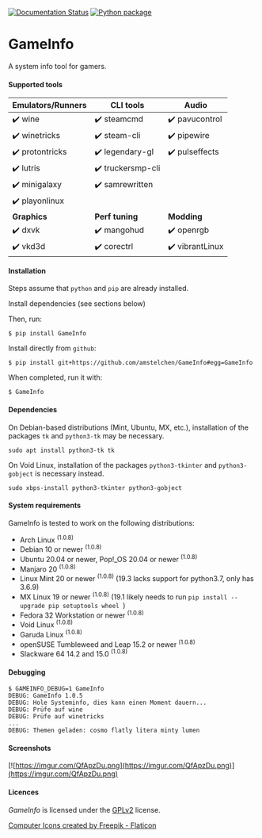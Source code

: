 [![Documentation Status](https://readthedocs.org/projects/gameinfo/badge/?version=latest)](https://gameinfo.readthedocs.io/en/latest/?badge=latest) [![Python package](https://github.com/amstelchen/GameInfo/actions/workflows/python-package-no-pytest.yml/badge.svg)](https://github.com/amstelchen/GameInfo/actions/workflows/python-package-no-pytest.yml)

<h1>GameInfo</h1>

A system info tool for gamers.

#### Supported tools

|__Emulators/Runners__|__CLI tools__|__Audio__|
|-|-|-|
|:heavy_check_mark: wine  |:heavy_check_mark: steamcmd  |:heavy_check_mark: pavucontrol
|:heavy_check_mark: winetricks  |:heavy_check_mark: steam-cli  |:heavy_check_mark: pipewire
|:heavy_check_mark: protontricks  |:heavy_check_mark: legendary-gl |:heavy_check_mark: pulseffects
|:heavy_check_mark: lutris  |:heavy_check_mark: truckersmp-cli  |
|:heavy_check_mark: minigalaxy  |:heavy_check_mark: samrewritten  |
|:heavy_check_mark: playonlinux  ||
|__Graphics__|__Perf tuning__|__Modding__|
|:heavy_check_mark: dxvk  |:heavy_check_mark: mangohud  |:heavy_check_mark: openrgb
|:heavy_check_mark: vkd3d  |:heavy_check_mark: corectrl  |:heavy_check_mark: vibrantLinux 

#### Installation

Steps assume that `python` and `pip` are already installed.

Install dependencies (see sections below)

Then, run:

    $ pip install GameInfo

Install directly from ``github``:


    $ pip install git+https://github.com/amstelchen/GameInfo#egg=GameInfo

When completed, run it with:

    $ GameInfo

#### Dependencies

On Debian-based distributions (Mint, Ubuntu, MX, etc.), installation of the packages `tk` and `python3-tk` may be necessary.

    sudo apt install python3-tk tk

On Void Linux, installation of the packages `python3-tkinter` and `python3-gobject` is necessary instead.

    sudo xbps-install python3-tkinter python3-gobject


#### System requirements

GameInfo is tested to work on the following distributions:

- Arch Linux <sup>(1.0.8)</sup>
- Debian 10 or newer <sup>(1.0.8)</sup>
- Ubuntu 20.04 or newer, Pop!_OS 20.04 or newer <sup>(1.0.8)</sup>
- Manjaro 20 <sup>(1.0.8)</sup>
- Linux Mint 20 or newer <sup>(1.0.8)</sup> (19.3 lacks support for python3.7, only has 3.6.9)
- MX Linux 19 or newer <sup>(1.0.8)</sup> (19.1 likely needs to run `pip install --upgrade pip setuptools wheel `)
- Fedora 32 Workstation or newer <sup>(1.0.8)</sup>
- Void Linux <sup>(1.0.8)</sup>
- Garuda Linux <sup>(1.0.8)</sup>
- openSUSE Tumbleweed and Leap 15.2 or newer <sup>(1.0.8)</sup>
- Slackware 64 14.2 and 15.0 <sup>(1.0.8)</sup>

#### Debugging

```
$ GAMEINFO_DEBUG=1 GameInfo
DEBUG: GameInfo 1.0.5
DEBUG: Hole Systeminfo, dies kann einen Moment dauern...
DEBUG: Prüfe auf wine
DEBUG: Prüfe auf winetricks
...
DEBUG: Themen geladen: cosmo flatly litera minty lumen
```
#### Screenshots

[![https://imgur.com/QfApzDu.png](https://imgur.com/QfApzDu.png)](https://imgur.com/QfApzDu.png)

#### Licences

*GameInfo* is licensed under the [GPLv2](LICENSE) license.

<a href="https://www.flaticon.com/de/kostenlose-icons/computer" title="computer Icons">Computer Icons created by Freepik - Flaticon</a>
